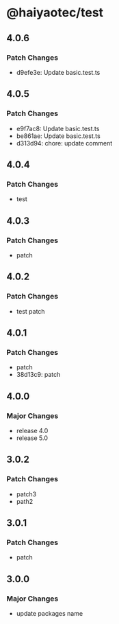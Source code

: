 # @haiyaotec/test

## 4.0.6

### Patch Changes

- d9efe3e: Update basic.test.ts

## 4.0.5

### Patch Changes

- e9f7ac8: Update basic.test.ts
- be861ae: Update basic.test.ts
- d313d94: chore: update comment

## 4.0.4

### Patch Changes

- test

## 4.0.3

### Patch Changes

- patch

## 4.0.2

### Patch Changes

- test patch

## 4.0.1

### Patch Changes

- patch
- 38d13c9: patch

## 4.0.0

### Major Changes

- release 4.0
- release 5.0

## 3.0.2

### Patch Changes

- patch3
- path2

## 3.0.1

### Patch Changes

- patch

## 3.0.0

### Major Changes

- update packages name
